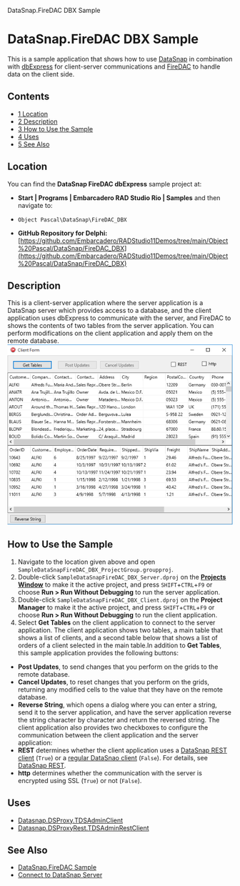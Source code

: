 DataSnap.FireDAC DBX Sample[]()
# DataSnap.FireDAC DBX Sample 


This is a sample application that shows how to use [DataSnap](http://docwiki.embarcadero.com/RADStudio/en/Developing_DataSnap_Applications) in combination with [dbExpress](http://docwiki.embarcadero.com/RADStudio/en/dbExpress_Feature_Overview) for client-server communications and [FireDAC](http://docwiki.embarcadero.com/RADStudio/en/FireDAC) to handle data on the client side.
## Contents



* [1 Location](#Location)
* [2 Description](#Description)
* [3 How to Use the Sample](#How_to_Use_the_Sample)
* [4 Uses](#Uses)
* [5 See Also](#See_Also)


## Location 

You can find the **DataSnap FireDAC dbExpress** sample project at:
* **Start | Programs | Embarcadero RAD Studio Rio | Samples** and then navigate to:

* `Object Pascal\DataSnap\FireDAC_DBX`

* **GitHub Repository for Delphi:**[https://github.com/Embarcadero/RADStudio11Demos/tree/main/Object%20Pascal/DataSnap/FireDAC_DBX](https://github.com/Embarcadero/RADStudio11Demos/tree/main/Object%20Pascal/DataSnap/FireDAC_DBX)

## Description 

This is a client-server application where the server application is a DataSnap server which provides access to a database, and the client application uses dbExpress to communicate with the server, and FireDAC to shows the contents of two tables from the server application. You can perform modifications on the client application and apply them on the remote database.![DataSnapFireDACDbExpress.png](Readme%20Files/DataSnapFireDACDbExpress.png)

## How to Use the Sample 


1.  Navigate to the location given above and open `SampleDataSnapFireDAC_DBX_ProjectGroup.groupproj`.
2.  Double-click `SampleDataSnapFireDAC_DBX_Server.dproj` on the **[Projects Window](http://docwiki.embarcadero.com/RADStudio/en/Projects_Window)** to make it the active project, and press `SHIFT`+`CTRL`+`F9` or choose **Run > Run Without Debugging** to run the server application.
3.  Double-click `SampleDataSnapFireDAC_DBX_Client.dproj` on the **Project Manager** to make it the active project, and press `SHIFT`+`CTRL`+`F9` or choose **Run > Run Without Debugging** to run the client application.
4.  Select **Get Tables** on the client application to connect to the server application.
The client application shows two tables, a main table that shows a list of clients, and a second table below that shows a list of orders of a client selected in the main table.In addition to **Get Tables**, this sample application provides the following buttons:

* **Post Updates**, to send changes that you perform on the grids to the remote database.
* **Cancel Updates**, to reset changes that you perform on the grids, returning any modified cells to the value that they have on the remote database.
* **Reverse String**, which opens a dialog where you can enter a string, send it to the server application, and have the server application reverse the string character by character and return the reversed string.
The client application also provides two checkboxes to configure the communication between the client application and the server application:
* **REST** determines whether the client application uses a [DataSnap REST client](http://docwiki.embarcadero.com/Libraries/en/Datasnap.DSProxyRest.TDSAdminRestClient) (`True`) or a [regular DataSnao client](http://docwiki.embarcadero.com/Libraries/en/Datasnap.DSProxy.TDSAdminClient) (`False`). For details, see [DataSnap REST](http://docwiki.embarcadero.com/RADStudio/en/DataSnap_REST).
* **http** determines whether the communication with the server is encrypted using SSL (`True`) or not (`False`).

## Uses 


* [Datasnap.DSProxy.TDSAdminClient](http://docwiki.embarcadero.com/Libraries/en/Datasnap.DSProxy.TDSAdminClient)
* [Datasnap.DSProxyRest.TDSAdminRestClient](http://docwiki.embarcadero.com/Libraries/en/Datasnap.DSProxyRest.TDSAdminRestClient)

## See Also 


* [DataSnap.FireDAC Sample](http://docwiki.embarcadero.com/CodeExamples/en/DataSnap.FireDAC_Sample)
* [Connect to DataSnap Server](http://docwiki.embarcadero.com/RADStudio/en/Connect_to_DataSnap_Server_(FireDAC))





